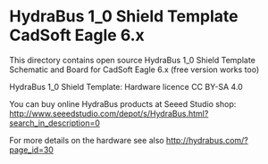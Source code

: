 HydraBus 1_0 Shield Template CadSoft Eagle 6.x
========

This directory contains open source HydraBus 1_0 Shield Template Schematic and Board for CadSoft Eagle 6.x (free version works too)

HydraBus 1_0 Shield Template: Hardware licence CC BY-SA 4.0

You can buy online HydraBus products at Seeed Studio shop:
http://www.seeedstudio.com/depot/s/HydraBus.html?search_in_description=0

For more details on the hardware see also http://hydrabus.com/?page_id=30
